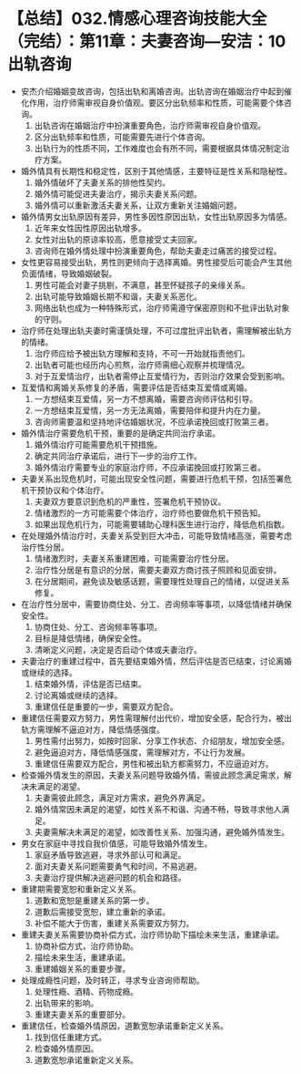 # 【总结】032.情感心理咨询技能大全（完结）：第11章：夫妻咨询—安洁：10出轨咨询

-   安杰介绍婚姻变故咨询，包括出轨和离婚咨询。出轨咨询在婚姻治疗中起到催化作用，治疗师需审视自身价值观。要区分出轨频率和性质，可能需要个体咨询。
    1.  出轨咨询在婚姻治疗中扮演重要角色，治疗师需审视自身价值观。
    2.  区分出轨频率和性质，可能需要先进行个体咨询。
    3.  出轨行为的性质不同，工作难度也会有所不同，需要根据具体情况制定治疗方案。
-   婚外情具有长期性和稳定性，区别于其他情感，主要特征是性关系和隐秘性。
    1.  婚外情破坏了夫妻关系的排他性契约。
    2.  婚外情可能促进夫妻治疗，揭示夫妻关系问题。
    3.  婚外情可以重新激活夫妻关系，让双方重新关注婚姻问题。
-   婚外情男女出轨原因有差异，男性多因性原因出轨，女性出轨原因多为情感。
    1.  近年来女性因性原因出轨增多。
    2.  女性对出轨的原谅率较高，愿意接受丈夫回家。
    3.  咨询师在婚外情处理中扮演重要角色，帮助夫妻走过痛苦的接受过程。
-   女性更容易接受出轨，男性则更倾向于选择离婚。男性接受后可能会产生其他负面情绪，导致婚姻破裂。
    1.  男性可能会对妻子挑剔，不满意，甚至怀疑孩子的亲缘关系。
    2.  出轨可能导致婚姻长期不和谐，夫妻关系恶化。
    3.  网络出轨也成为一种特殊形式，治疗师需遵守保密原则和不批评出轨对象的守则。
-   治疗师在处理出轨夫妻时需谨慎处理，不可过度批评出轨者，需理解被出轨方的情绪。
    1.  治疗师应给予被出轨方理解和支持，不可一开始就指责他们。
    2.  出轨者可能也经历内心煎熬，治疗师需细心观察并梳理情况。
    3.  对于互爱情治疗，出轨者需停止互爱情行为，否则治疗效果会受到影响。
-   互爱情和离婚关系修复的矛盾，需要评估是否结束互爱情或离婚。
    1.  一方想结束互爱情，另一方不想离婚，需要咨询师评估和引导。
    2.  一方想结束互爱情，另一方无法离婚，需要陪伴和提升内在力量。
    3.  咨询师需要温和坚持地评估婚姻状况，不应承诺挽回或打败第三者。
-   婚外情治疗需要危机干预，重要的是确定共同治疗承诺。
    1.  婚外情治疗可能需要危机干预措施。
    2.  确定共同治疗承诺后，进行下一步的治疗工作。
    3.  婚外情治疗需要专业的家庭治疗师，不应承诺挽回或打败第三者。
-   夫妻关系出现危机时，可能出现安全性问题，需要进行危机干预，包括签署危机干预协议和个体治疗。
    1.  夫妻双方要意识到危机的严重性，签署危机干预协议。
    2.  情绪激烈的一方可能需要个体治疗，治疗师也要做危机干预告知。
    3.  如果出现危机行为，可能需要辅助心理科医生进行治疗，降低危机指数。
-   在处理婚外情治疗时，夫妻关系受到巨大冲击，可能导致情绪高涨，需要考虑治疗性分居。
    1.  情绪激烈时，夫妻关系重建困难，可能需要治疗性分居。
    2.  治疗性分居是有意识的分居，需要夫妻双方商讨孩子照顾和见面安排。
    3.  在分居期间，避免谈及敏感话题，需要理性处理自己的情绪，以促进关系修复。
-   在治疗性分居中，需要协商住处、分工、咨询频率等事项，以降低情绪并确保安全性。
    1.  协商住处、分工、咨询频率等事项。
    2.  目标是降低情绪，确保安全性。
    3.  清晰定义问题，决定是否启动个体或夫妻治疗。
-   夫妻治疗的重建过程中，首先要结束婚外情，然后评估是否已结束，讨论离婚或继续的选择。
    1.  结束婚外情，评估是否已结束。
    2.  讨论离婚或继续的选择。
    3.  重建信任是重要的一步，需要双方配合。
-   重建信任需要双方努力，男性需理解付出代价，增加安全感，配合行为，被出轨方需理解不逼迫对方，降低情感强度。
    1.  男性需付出努力，如按时回家、分享工作状态、介绍朋友，增加安全感。
    2.  避免逼迫对方，降低情感强度，需理解对方，不让行为发展。
    3.  重建信任需要双方配合，男性和被出轨方都需努力，不应逼迫对方。
-   检查婚外情发生的原因，夫妻关系问题导致婚外情，需彼此顾念满足需求，解决未满足的渴望。
    1.  夫妻需彼此顾念，满足对方需求，避免外界满足。
    2.  婚外情常因未满足的渴望，如性关系不和谐、沟通不畅，导致寻求他人满足。
    3.  夫妻需解决未满足的渴望，如改善性关系、加强沟通，避免婚外情发生。
-   男女在家庭中寻找自我价值感，可能导致婚外情发生。
    1.  家庭矛盾导致逃避，寻求外部认可和满足。
    2.  面对夫妻关系问题需要勇气和时间，不易逃避。
    3.  夫妻治疗提供解决逃避问题的机会和路径。
-   重建期需要宽恕和重新定义关系。
    1.  道歉和宽恕是重建关系的第一步。
    2.  道歉后需接受宽恕，建立重新的承诺。
    3.  补偿不能大于伤害，重建关系需要双方努力。
-   重建夫妻关系需要协商补偿方式，治疗师协助下描绘未来生活，重建承诺。
    1.  协商补偿方式，治疗师协助。
    2.  描绘未来生活，重建承诺。
    3.  重建婚姻关系的重要步骤。
-   处理成瘾性问题，及时转正，寻求专业咨询师帮助。
    1.  处理性瘾、酒精、药物成瘾。
    2.  出轨带来的影响。
    3.  重建夫妻关系的重要部分。
-   重建信任，检查婚外情原因，道歉宽恕承诺重新定义关系。
    1.  找到信任重建方式。
    2.  检查婚外情原因。
    3.  道歉宽恕承诺重新定义关系。
